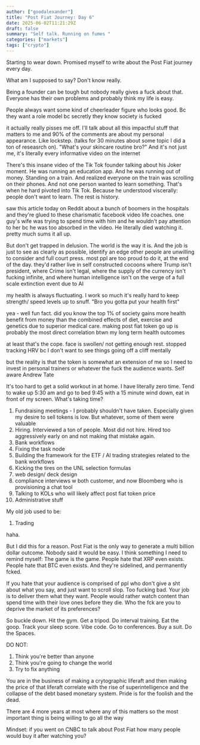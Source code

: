```yaml
---
author: ["goodalexander"]
title: "Post Fiat Journey: Day 6"
date: 2025-06-02T11:21:29Z
draft: false
summary: "Self talk. Running on fumes "
categories: ["markets"]
tags: ["crypto"]
---
```


Starting to wear down. Promised myself to write about the Post Fiat journey every day.

What am I supposed to say? Don't know really. 

Being a founder can be tough but nobody really gives a fuck about that. Everyone has their own problems and probably think my life is easy. 

People always want some kind of cheerleader figure who looks good. Bc they want a role model bc secretly they know society is fucked

it actually really pisses me off. I'll talk about all this impactful stuff that matters to me and 90% of the comments are about my personal appearance. Like lockstep. (talks for 30 minutes about some topic I did a ton of reseasrch on). "What's your skincare routine bro?" And it's not just me, it's literally every informative video on the internet

There's this insane video of the Tik Tok founder talking about his Joker moment. He was running an education app. And he was running out of money. Standing on a train. And realized everyone on the train was scrolling on their phones. And not one person wanted to learn something. That's when he hard pivoted into Tik Tok. Because he understood viscerally: people don't want to learn. The rest is history. 

saw this article today on Reddit about a bunch of boomers in the hospitals and they're glued to these charismatic facebook video life coaches. one guy's wife was trying to spend time with him and he wouldn't pay attention to her bc he was too absorbed in the video. He literally died watching it. pretty much sums it all up. 

But don't get trapped in delusion. The world is the way it is. And the job is just to see as clearly as possible, identify an edge other people are unwilling to consider and full court press. most ppl are too proud to do it, at the end of the day. they'd rather live in self constructed cocoons where Trump isn't president, where Crime isn't legal, where the supply of the currency isn't fucking infinite, and where human intelligence isn't on the verge of a full scale extinction event due to AI 

my health is always fluctuating. I work so much it's really hard to keep strength/ speed levels up to snuff. "Bro you gotta put your health first"

yea - well fun fact. did you know the top 1% of society gains more health benefit from money than the combined effects of diet, exercise and genetics due to superior medical care. making post fiat token go up is probably the most direct correlation btwn my long term health outcomes 

at least that's the cope. face is swollen/ not getting enough rest. stopped tracking HRV bc I don't want to see things going off a cliff mentally 

but the reality is that the token is somewhat an extension of me so I need to invest in personal trainers or whatever the fuck the audience wants. Self aware Andrew Tate

It's too hard to get a solid workout in at home. I have literally zero time. Tend to wake up 5:30 am and go to bed 9:45 with a 15 minute wind down, eat in front of my screen. What's taking time?
1. Fundraising meetings - I probably shouldn't have taken. Especially given my desire to sell tokens is low. But whatever, some of them were valuable
2. Hiring. Interviewed a ton of people. Most did not hire. Hired too aggressively early on and not making that mistake again.
3. Bank workflows
4. Fixing the task node
5. Building the framework for the ETF / AI trading strategies related to the bank workflows 
6. Kicking the tires on the UNL selection formulas
7. web design/ deck design
8. compliance interviews w both customer, and now Bloomberg who is provisioning a chat tool 
9. Talking to KOLs who will likely affect post fiat token price
10. Administrative stuff 

My old job used to be:
1. Trading

haha. 

But I did this for a reason. Post Fiat is the only way to generate a multi billion dollar outcome. Nobody said it would be easy. I think something I need to remind myself: The game is the game. People hate that XRP even exists. People hate that BTC even exists. And they're sidelined, and permanently fcked.

If you hate that your audience is comprised of ppl who don't give a sht about what you say, and just want to scroll slop. Too fucking bad. Your job is to deliver them what they want. People would rather watch content than spend time with their love ones before they die. Who the fck are you to deprive the market of its preferences?

So buckle down. Hit the gym. Get a tripod. Do interval training. Eat the goop. Track your sleep score. Vibe code. Go to conferences. Buy a suit. Do the Spaces. 

DO NOT:
1. Think you're better than anyone
2. Think you're going to change the world
3. Try to fix anything

You are in the business of making a crytographic liferaft and then making the price of that liferaft correlate with the rise of superintelligence and the collapse of the debt based monetary system. Pride is for the foolish and the dead. 

There are 4 more years at most where any of this matters so the most important thing is being willing to go all the way

Mindset: if you went on CNBC to talk about Post Fiat how many people would buy it after watching you? 

<div style="height: 30vh">  
    <script 
        src="https://cdn.jsdelivr.net/ghost/signup-form@~0.2/umd/signup-form.min.js" 
        data-background-color="#2B2B2B"    
        data-text-color="#ffffff"
        data-button-color="#2d2d2d"       
        data-button-text-color="#ffffff"
        data-title="goodalexander" 
        data-description="Navigating the Post Fiat reality" 
        data-site="https://goodalexander.ghost.io/" 
        data-locale="en" 
        async>
    </script>
</div>
